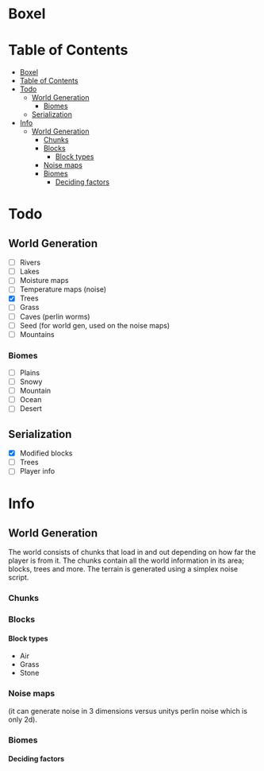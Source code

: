 # Boxel 
# Table of Contents
- [Boxel](#boxel)
- [Table of Contents](#table-of-contents)
- [Todo](#todo)
  - [World Generation](#world-generation)
    - [Biomes](#biomes)
  - [Serialization](#serialization)
- [Info](#info)
  - [World Generation](#world-generation-1)
    - [Chunks](#chunks)
    - [Blocks](#blocks)
      - [Block types](#block-types)
    - [Noise maps](#noise-maps)
    - [Biomes](#biomes-1)
      - [Deciding factors](#deciding-factors)
# Todo
## World Generation
- [ ] Rivers
- [ ] Lakes
- [ ] Moisture maps
- [ ] Temperature maps (noise)
- [x] Trees
- [ ] Grass
- [ ] Caves (perlin worms)
- [ ] Seed (for world gen, used on the noise maps)
- [ ] Mountains
### Biomes
- [ ] Plains
- [ ] Snowy
- [ ] Mountain
- [ ] Ocean
- [ ] Desert
## Serialization
- [x] Modified blocks
- [ ] Trees
- [ ] Player info
# Info
## World Generation
The world consists of chunks that load in and out depending on how far the player is from it. The chunks contain all the world information in its area; blocks, trees and more. The terrain is generated using a simplex noise script.
### Chunks
### Blocks
#### Block types
* Air
* Grass
* Stone
### Noise maps 
(it can generate noise in 3 dimensions versus unitys perlin noise which is only 2d).
### Biomes
#### Deciding factors
